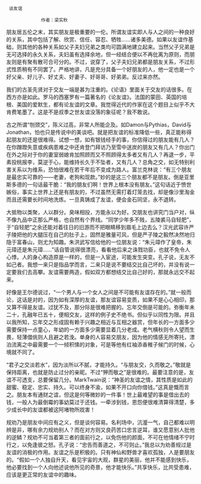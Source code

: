      谈友谊 

                 作者：梁实秋 

   朋友居五伦之末，其实朋友是极重要的一伦。所谓友谊实即人与人之间的一种良好的关系，其中包括了解、欣赏、信任、容忍、牺牲……诸多美德。如果以友谊作基础，则其他的各种关系如父子夫妇兄弟之类均可圆满地建立起来。当然父子兄弟是无可选择的永久关系，夫妇虽有选择余地，但一经结合便以不再仳离为原则，而朋友则是有聚有散可合可分的。不过，说穿了，父子夫妇兄弟都是朋友关系，不过形式性质稍有不同罢了。严格地讲，凡是充分具备一个好朋友的人，他一定也是一个好父亲、好儿子、好丈夫、好妻子、好哥哥、好弟弟。反过来亦然。 

   我们的古圣先贤对于交友一端是甚为注重的。《论语》里面关于交友的话很多。在西方亦是如此。罗马的西塞罗有一篇著名的《论友谊》。法国的蒙田、英国的培根、美国的爱默生，都有论友谊的文章。我觉得近代的作家在这个题目上似乎不大肯费笔墨了。这是不是叔季之世友谊没落的象征呢？我不敢说。 

   古之所谓“刎颈交”，陈义过高，非常人所能企及。如Damon与Pythias，David与Jonathan，怕也只是传说中的美谈吧。就是把友谊的标准降低一些，真正能称得起朋友的还是很难得。试想一想，如有银钱经手的事，你信得过的朋友能有几人？在你蹭蹬失意或疾病患难之中还肯登门拜访乃至雪中送炭的朋友又有几人？你出门在外之际对于你的妻室弱媳肯加照顾而又不照顾得太多者又有几人？再退一步，平素投桃报李，莫逆于心，能维持长久于不坠者，又有几人？总角之交，如无特别利害关系以为维系，恐怕很难在若干年后不变成为路人。富兰克林说：“有三个朋友是最忠实可靠的——老妻，老狗和现款。”妙的是这三个朋友都不是朋友。倒是亚里斯多德的一句话最干脆：“我的朋友们啊！世界上根本没有朋友。”这句话近于愤世嫉俗，事实上世界上还是有朋友的，不过虽然无需打着灯笼去找，却是像沙里淘金而且还需要长时间地洗炼。一旦真铸成了友谊，便会金石同坚，永不退转。 

   大抵物以类聚，人以群分。臭味相投，方能永以为好。交朋友也讲究门当户对，纵不像九品中正那么严格，也自然有个界线。“同学少年多不贱，五陵裘马自轻肥”，于“自轻肥”之余还能对着往日的旧游而不把眼睛移到眉毛上边去么？汉光武容许严子陵把他的大腿压在自己的肚子上，固然是雅量可风，但是严子陵之毅然决然地归隐于富春山，则尤为知趣。朱洪武写信给他的一位朋友说：“朱元璋作了皇帝，朱元璋还是朱元璋……”话自管说得很漂亮，看看他后来之诛戮功臣，也就不免令人心悸。人的身心构造原是一样的，但是一入宦途，可能发生突变。孔子说，无友不如己者。我想一来只是指品学而言，二来只是说不要结交比自己坏的，并没有说一定要我们去高攀。友谊需要两造，假如双方都想结交比自己好的，那就永远交不起来。 

   好像是王尔德说过，“一个男人与一个女人之间是不可能有友谊存在的。”就一般而论，这话是对的，因为如有深厚的友谊，那友谊容易变质，如果不是心心相印，那又算不得是友谊。过犹不及，那分际是很难把握的。忘年交倒是可能的。弥衡年未二十，孔融年已五十，便相交友，这样的例子史不绝书。但似乎以同性为限。并且以我所知，忘年交之形成固有赖于兴趣之相近与互相之器赏，但年长的一方面多少需要保持一点童心，年幼的一方面多少需要显着几分老成。老气横秋则令人望而生畏，轻薄儇佻则人且避之若浼。单身的人容易交朋友，因为他的情感无所寄托，漂泊流离之中最需要一个一倾积愫的对象，可是等他有红袖添香稚子候门的时候，心境就不同了。 

   “君子之交淡若水”，因为淡所以不腻，才能持久。“与朋友交，久而敬之。”敬就是保持距离，也就是防止过分的亲昵。不过“狎而敬之”是很难的。最要注意的是，友谊不可透支，总要保留几分。MarkTwain说：“神圣的友谊之情，其性质是如此的甜蜜、稳定、忠实、持久。可以终身不渝，如果不开口向你借钱。”这真是慨而言之。朋友本有通财之谊，但这是何等微妙的一件事！世上最难望的事是借出去的钱，一般人为最倒霉的事幼莫过于还钱。一牵涉到钱，恩怨便很难清算得清楚，多少成长中的友谊都被这阿堵物所戕害！ 

   规劝乃是朋友中间应有之义，但是谈何容易。名利场中，沆瀣一气，自己都难以明辨是非，哪有余力规劝别人？而在对方则又良药苦口忠言逆耳，谁又愿意别人批他的逆鳞？规劝不可当着第三者的面前行之，以免伤他的颜面，不可在他情绪不宁时行之，以免逢彼之怒。孔子说：“忠告而善道之，不可则止。”我总以为劝善规过是友谊的消极的作用。友谊之乐是积极的。只有神仙和野兽才喜欢孤独，人是要朋友的。“假如一个人独自升天，看见宇宙的大观，群星的美丽，他并不能感到快乐，他必要找到一个人向他述说他所见的奇景，他才能快乐。”共享快乐，比共受患难，应该是更正常的友谊中的趣味。 

